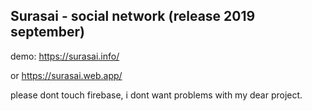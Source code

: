## Surasai - social network (release 2019 september)

demo: https://surasai.info/  

or https://surasai.web.app/

please dont touch firebase, i dont want problems with my dear project.
